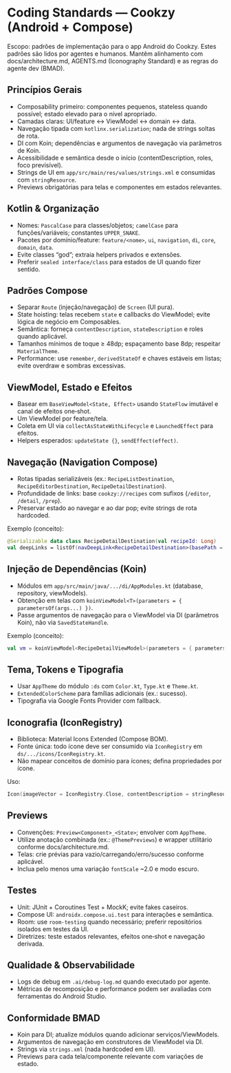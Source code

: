 # Coding Standards — Cookzy (Android + Compose)

Escopo: padrões de implementação para o app Android do Cookzy. Estes padrões são lidos por agentes e humanos. Mantêm alinhamento com docs/architecture.md, AGENTS.md (Iconography Standard) e as regras do agente dev (BMAD).

## Princípios Gerais
- Composability primeiro: componentes pequenos, stateless quando possível; estado elevado para o nível apropriado.
- Camadas claras: UI/feature ↔ ViewModel ↔ domain ↔ data.
- Navegação tipada com `kotlinx.serialization`; nada de strings soltas de rota.
- DI com Koin; dependências e argumentos de navegação via parâmetros de Koin.
- Acessibilidade e semântica desde o início (contentDescription, roles, foco previsível).
- Strings de UI em `app/src/main/res/values/strings.xml` e consumidas com `stringResource`.
- Previews obrigatórias para telas e componentes em estados relevantes.

## Kotlin & Organização
- Nomes: `PascalCase` para classes/objetos; `camelCase` para funções/variáveis; constantes `UPPER_SNAKE`.
- Pacotes por domínio/feature: `feature/<nome>`, `ui`, `navigation`, `di`, `core`, `domain`, `data`.
- Evite classes “god”; extraia helpers privados e extensões.
- Preferir `sealed interface/class` para estados de UI quando fizer sentido.

## Padrões Compose
- Separar `Route` (injeção/navegação) de `Screen` (UI pura).
- State hoisting: telas recebem `state` e callbacks do ViewModel; evite lógica de negócio em Composables.
- Semântica: forneça `contentDescription`, `stateDescription` e roles quando aplicável.
- Tamanhos mínimos de toque ≥ 48dp; espaçamento base 8dp; respeitar `MaterialTheme`.
- Performance: use `remember`, `derivedStateOf` e chaves estáveis em listas; evite overdraw e sombras excessivas.

## ViewModel, Estado e Efeitos
- Basear em `BaseViewModel<State, Effect>` usando `StateFlow` imutável e canal de efeitos one‑shot.
- Um ViewModel por feature/tela.
- Coleta em UI via `collectAsStateWithLifecycle` e `LaunchedEffect` para efeitos.
- Helpers esperados: `updateState {}`, `sendEffect(effect)`.

## Navegação (Navigation Compose)
- Rotas tipadas serializáveis (ex.: `RecipeListDestination`, `RecipeEditorDestination`, `RecipeDetailDestination`).
- Profundidade de links: base `cookzy://recipes` com sufixos (`/editor`, `/detail`, `/prep`).
- Preservar estado ao navegar e ao dar pop; evite strings de rota hardcoded.

Exemplo (conceito):
```kotlin
@Serializable data class RecipeDetailDestination(val recipeId: Long)
val deepLinks = listOf(navDeepLink<RecipeDetailDestination>(basePath = "cookzy://recipes/detail"))
```

## Injeção de Dependências (Koin)
- Módulos em `app/src/main/java/.../di/AppModules.kt` (database, repository, viewModels).
- Obtenção em telas com `koinViewModel<T>(parameters = { parametersOf(args...) })`.
- Passe argumentos de navegação para o ViewModel via DI (parâmetros Koin), não via `SavedStateHandle`.

Exemplo (conceito):
```kotlin
val vm = koinViewModel<RecipeDetailViewModel>(parameters = { parametersOf(recipeId) })
```

## Tema, Tokens e Tipografia
- Usar `AppTheme` do módulo `:ds` com `Color.kt`, `Type.kt` e `Theme.kt`.
- `ExtendedColorScheme` para famílias adicionais (ex.: sucesso).
- Tipografia via Google Fonts Provider com fallback.

## Iconografia (IconRegistry)
- Biblioteca: Material Icons Extended (Compose BOM).
- Fonte única: todo ícone deve ser consumido via `IconRegistry` em `ds/.../icons/IconRegistry.kt`.
- Não mapear conceitos de domínio para ícones; defina propriedades por ícone.

Uso:
```kotlin
Icon(imageVector = IconRegistry.Close, contentDescription = stringResource(R.string.common_close))
```

## Previews
- Convenções: `Preview<Component>_<State>`; envolver com `AppTheme`.
- Utilize anotação combinada (ex.: `@ThemePreviews`) e wrapper utilitário conforme docs/architecture.md.
- Telas: crie prévias para vazio/carregando/erro/sucesso conforme aplicável.
- Inclua pelo menos uma variação `fontScale` ~2.0 e modo escuro.

## Testes
- Unit: JUnit + Coroutines Test + MockK; evite fakes caseiros.
- Compose UI: `androidx.compose.ui.test` para interações e semântica.
- Room: use `room-testing` quando necessário; preferir repositórios isolados em testes da UI.
- Diretrizes: teste estados relevantes, efeitos one‑shot e navegação derivada.

## Qualidade & Observabilidade
- Logs de debug em `.ai/debug-log.md` quando executado por agente.
- Métricas de recomposição e performance podem ser avaliadas com ferramentas do Android Studio.

## Conformidade BMAD
- Koin para DI; atualize módulos quando adicionar serviços/ViewModels.
- Argumentos de navegação em construtores de ViewModel via DI.
- Strings via `strings.xml` (nada hardcoded em UI).
- Previews para cada tela/componente relevante com variações de estado.
